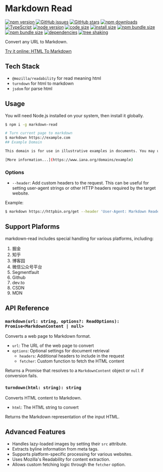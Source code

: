 # Markdown Read

[![npm version](https://img.shields.io/npm/v/markdown-read.svg)](https://www.npmjs.com/package/markdown-read)
[![GitHub issues](https://img.shields.io/github/issues/shfshanyue/markdown-read.svg)](https://github.com/shfshanyue/markdown-read/issues)
[![GitHub stars](https://img.shields.io/github/stars/shfshanyue/markdown-read.svg)](https://github.com/shfshanyue/markdown-read/stargazers)
[![npm downloads](https://img.shields.io/npm/dm/markdown-read.svg)](https://www.npmjs.com/package/markdown-read)
[![TypeScript](https://img.shields.io/npm/types/markdown-read.svg)](https://www.npmjs.com/package/markdown-read)
[![node version](https://img.shields.io/node/v/markdown-read.svg)](https://www.npmjs.com/package/markdown-read)
[![code size](https://img.shields.io/github/languages/code-size/shfshanyue/markdown-read.svg)](https://github.com/shfshanyue/markdown-read)
[![install size](https://packagephobia.now.sh/badge?p=markdown-read)](https://packagephobia.now.sh/result?p=markdown-read)
[![npm bundle size](https://img.shields.io/bundlephobia/min/markdown-read.svg)](https://bundlephobia.com/result?p=markdown-read)
[![npm bundle size](https://img.shields.io/bundlephobia/minzip/markdown-read.svg)](https://bundlephobia.com/result?p=markdown-read)
[![dependencies](https://img.shields.io/badge/dependencies-2-brightgreen.svg)](https://github.com/shfshanyue/markdown-read/blob/master/package.json)
[![tree shaking](https://badgen.net/bundlephobia/tree-shaking/markdown-read)](https://bundlephobia.com/result?p=markdown-read)

Convert any URL to Markdown.

[Try it online: HTML To Markdown](https://devtool.tech/html-md)

## Tech Stack

+ `@mozilla/readability` for read meaning html
+ `turndown` for html to markdown
+ `jsdom` for parse html

## Usage

You will need Node.js installed on your system, then install it globally.

``` bash
$ npm i -g markdown-read

# Turn current page to markdown
$ markdown https://example.com
## Example Domain

This domain is for use in illustrative examples in documents. You may use this domain in literature without prior coordination or asking for permission.

[More information...](https://www.iana.org/domains/example)
```

### Options

- `--header`: Add custom headers to the request. This can be useful for setting user-agent strings or other HTTP headers required by the target website.

Example:

``` bash
$ markdown https://httpbin.org/get --header 'User-Agent: Markdown Reader'
```

## Support Plaforms

markdown-read includes special handling for various platforms, including:

1. 掘金
1. 知乎
1. 博客园
1. 微信公众号平台
1. Segmentfault
1. Github
1. dev.to
1. CSDN
1. MDN


## API Reference

### `markdown(url: string, options?: ReadOptions): Promise<MarkdownContent | null>`

Converts a web page to Markdown format.

- `url`: The URL of the web page to convert
- `options`: Optional settings for document retrieval
  - `headers`: Additional headers to include in the request
  - `fetcher`: Custom function to fetch the HTML content

Returns a Promise that resolves to a `MarkdownContent` object or `null` if conversion fails.

### `turndown(html: string): string`

Converts HTML content to Markdown.

- `html`: The HTML string to convert

Returns the Markdown representation of the input HTML.

## Advanced Features

- Handles lazy-loaded images by setting their `src` attribute.
- Extracts byline information from meta tags.
- Supports platform-specific processing for various websites.
- Uses Mozilla's Readability for content extraction.
- Allows custom fetching logic through the `fetcher` option.
